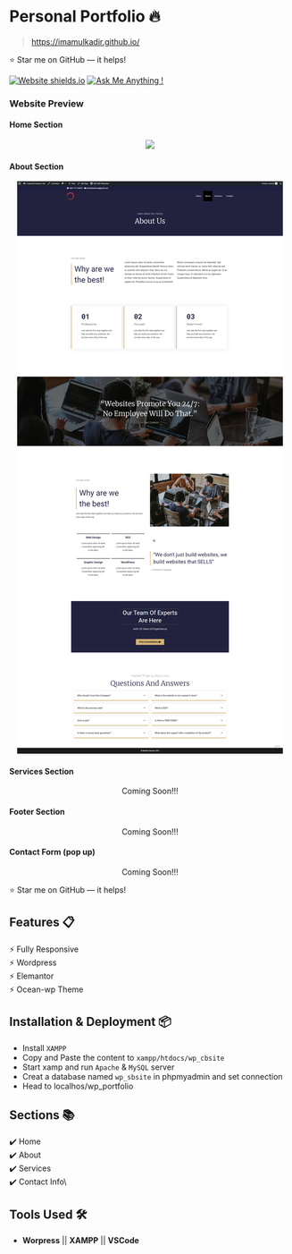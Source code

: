 # Personal Portfolio 🔥
> https://imamulkadir.github.io/

:star: Star me on GitHub — it helps!

[![Website shields.io](https://img.shields.io/badge/website-up-yellow)](http://imamulkadir.github.io/)
[![Ask Me Anything !](https://img.shields.io/badge/ask%20me-linkedin-1abc9c.svg)](https://www.linkedin.com/in/imamulkadir/)

### Website Preview
#### Home Section
<p align="center"> 
  <kbd>
    <img src="website_images/home.png">
  </kbd>
</p>

#### About Section
<p align="center"> 
  <kbd>
    <img src="website_images/about.png">
  </kbd>
</p>

#### Services Section
<p align="center"> 
  Coming Soon!!!
  <!-- <kbd>
    <img src="website_images/services.png">
  </kbd> -->
</p>

#### Footer Section
<p align="center"> 
  Coming Soon!!!
  <!-- <kbd>
    <img src="website_images/footer.png">
  </kbd> -->
</p>

#### Contact Form (pop up)
<p align="center"> 
  Coming Soon!!!
  <!-- <kbd>
    <img src="website_images/contact.png">
  </kbd> -->
</p>

:star: Star me on GitHub — it helps!

## Features 📋
⚡️ Fully Responsive\
⚡️ Wordpress\
⚡️ Elemantor\
⚡️ Ocean-wp Theme

## Installation & Deployment 📦
- Install `XAMPP`
- Copy and Paste the content to `xampp/htdocs/wp_cbsite`
- Start xamp and run `Apache` & `MySQL` server
- Creat a database named `wp_sbsite` in phpmyadmin and set connection
- Head to localhos/wp_portfolio

## Sections 📚
✔️ Home\
✔️ About\
✔️ Services\
✔️ Contact Info\



## Tools Used 🛠️
* <b>Worpress</b> || <b>XAMPP</b> || <b>VSCode</b>

